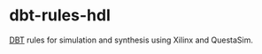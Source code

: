 # dbt-rules-hdl

[DBT](https://github.com/daedaleanai/dbt) rules for simulation and synthesis
using Xilinx and QuestaSim.


